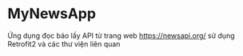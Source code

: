 # MyNewsApp
Ứng dụng đọc báo lấy API từ trang web https://newsapi.org/ sử dụng Retrofit2 và các thư viện liên quan 

